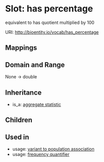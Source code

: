 # Slot: has percentage


equivalent to has quotient multiplied by 100

URI: http://bioentity.io/vocab/has_percentage
## Mappings

## Domain and Range

None -> double
## Inheritance

 *  is_a: [aggregate statistic](aggregate_statistic.md)
## Children

## Used in

 *  usage: [variant to population association](VariantToPopulationAssociation.md)
 *  usage: [frequency quantifier](FrequencyQuantifier.md)
